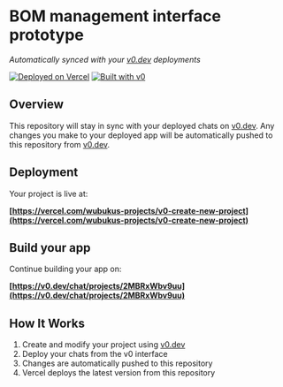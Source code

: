 # BOM management interface prototype

*Automatically synced with your [v0.dev](https://v0.dev) deployments*

[![Deployed on Vercel](https://img.shields.io/badge/Deployed%20on-Vercel-black?style=for-the-badge&logo=vercel)](https://vercel.com/wubukus-projects/v0-create-new-project)
[![Built with v0](https://img.shields.io/badge/Built%20with-v0.dev-black?style=for-the-badge)](https://v0.dev/chat/projects/2MBRxWbv9uu)

## Overview

This repository will stay in sync with your deployed chats on [v0.dev](https://v0.dev).
Any changes you make to your deployed app will be automatically pushed to this repository from [v0.dev](https://v0.dev).

## Deployment

Your project is live at:

**[https://vercel.com/wubukus-projects/v0-create-new-project](https://vercel.com/wubukus-projects/v0-create-new-project)**

## Build your app

Continue building your app on:

**[https://v0.dev/chat/projects/2MBRxWbv9uu](https://v0.dev/chat/projects/2MBRxWbv9uu)**

## How It Works

1. Create and modify your project using [v0.dev](https://v0.dev)
2. Deploy your chats from the v0 interface
3. Changes are automatically pushed to this repository
4. Vercel deploys the latest version from this repository